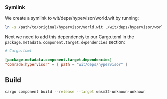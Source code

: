 
### Symlink

We create a symlink to wit/deps/hypervisor/world.wit by running:

```bash
ln -s /path/to/original/hypervisor/world.wit ./wit/deps/hypervisor/world.wit
```

Next we need to add this dependenciy to our Cargo.toml in the `package.metadata.component.target.dependencies` section:

```toml
# Cargo.toml

[package.metadata.component.target.dependencies]
"comrade:hypervisor" = { path = "wit/deps/hypervisor" }
```

## Build

```bash
cargo component build --release --target wasm32-unknown-unknown
```

